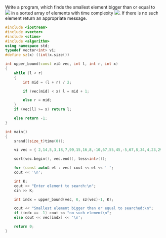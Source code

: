 Write a program, which finds the smallest element bigger than or equal to <img src="https://latex.codecogs.com/svg.latex?\Large&space;X"> in a sorted array of elements with time complexity <img src="https://latex.codecogs.com/svg.latex?\Large&space;O(log(N))">. If there is no such element return an appropriate message.

```cpp
#include <iostream>
#include <vector>
#include <ctime>
#include <algorithm>
using namespace std;
typedef vector<int> vi;
#define sz(x) ((int)x.size())

int upper_bound(const vi& vec, int l, int r, int x)
{
	while (l < r)
	{
		int mid = (l + r) / 2;

		if (vec[mid] < x) l = mid + 1;

		else r = mid;
	}
	if (vec[l] >= x) return l;

	else return -1;
}

int main()
{
	srand((size_t)time(0));

	vi vec = { 2,14,5,3,18,7,99,15,16,8,-10,67,55,45,-5,67,8,34,4,23,29,9,46,39,13,22 };

	sort(vec.begin(), vec.end(), less<int>());

	for (const auto& el : vec) cout << el << ' ';
	cout << '\n';

	int K;
	cout << "Enter element to search:\n";
	cin >> K;

	int indx = upper_bound(vec, 0, sz(vec)-1, K);

	cout << "Smallest element bigger than or equal to searched:\n";
	if (indx == -1) cout << "no such element\n";
	else cout << vec[indx] << '\n';

	return 0;
}

```
